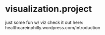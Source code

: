 # visualization.project
just some fun w/ viz
check it out here: healthcareinphilly.wordpress.com/introduction
